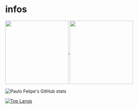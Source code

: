 # infos

<a href="https://github.com/paulofelipere/github-readme-stats">
  <img height=200 align="center" src="https://github-readme-stats.vercel.app/api?username=paulofelipere" />
</a>
<a href="https://github.com/paulofelipere/convoychat">
  <img height=200 align="center" src="https://github-readme-stats.vercel.app/api/top-langs?username=paulofelipere&layout=compact&langs_count=8&card_width=320" />
</a>

![Paulo Felipe's GitHub stats](https://github-readme-stats.vercel.app/api?username=paulofelipere&hide=contribs,prs)

[![Top Langs](https://github-readme-stats.vercel.app/api/top-langs/?username=paulofelipere)](https://github.com/paulofelipere/github-readme-stats)

